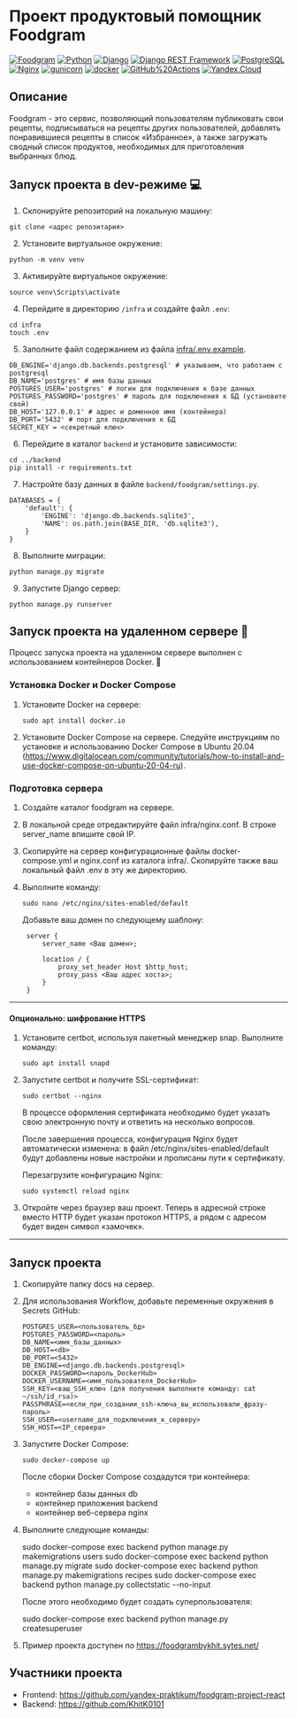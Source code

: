 # Проект продуктовый помощник Foodgram
[![Foodgram](https://github.com/KhitK0101/foodgram-project-react/actions/workflows/foodgram_workflow.yml/badge.svg)](https://github.com/KhitK0101//foodgram-project-react/actions/workflows/foodgram_workflow.yml) 
[![Python](https://img.shields.io/badge/-Python-464646?style=flat-square&logo=Python)](https://www.python.org/)
[![Django](https://img.shields.io/badge/-Django-464646?style=flat-square&logo=Django)](https://www.djangoproject.com/)
[![Django REST Framework](https://img.shields.io/badge/-Django%20REST%20Framework-464646?style=flat-square&logo=Django%20REST%20Framework)](https://www.django-rest-framework.org/)
[![PostgreSQL](https://img.shields.io/badge/-PostgreSQL-464646?style=flat-square&logo=PostgreSQL)](https://www.postgresql.org/)
[![Nginx](https://img.shields.io/badge/-NGINX-464646?style=flat-square&logo=NGINX)](https://nginx.org/ru/)
[![gunicorn](https://img.shields.io/badge/-gunicorn-464646?style=flat-square&logo=gunicorn)](https://gunicorn.org/)
[![docker](https://img.shields.io/badge/-Docker-464646?style=flat-square&logo=docker)](https://www.docker.com/)
[![GitHub%20Actions](https://img.shields.io/badge/-GitHub%20Actions-464646?style=flat-square&logo=GitHub%20actions)](https://github.com/features/actions)
[![Yandex.Cloud](https://img.shields.io/badge/-Yandex.Cloud-464646?style=flat-square&logo=Yandex.Cloud)](https://cloud.yandex.ru/)

## Описание

Foodgram - это сервис, позволяющий пользователям публиковать свои рецепты, подписываться на рецепты других пользователей, добавлять понравившиеся рецепты в список «Избранное», а также загружать сводный список продуктов, необходимых для приготовления выбранных блюд.

## Запуск проекта в dev-режиме :computer:

1. Склонируйте репозиторий на локальную машину:
```
git clone <адрес репозитария>
```

2. Установите виртуальное окружение:
```
python -m venv venv
```

3. Активируйте виртуальное окружение:
```
source venv\Scripts\activate
```

4. Перейдите в директорию `/infra` и создайте файл `.env`:
```
cd infra
touch .env
```
5. Заполните файл содержанием из файла [infra/.env.example](https://github.com/KhitK0101/foodgram-project-react/blob/master/infra/.env.example).
```
DB_ENGINE='django.db.backends.postgresql' # указываем, что работаем с postgresql
DB_NAME='postgres' # имя базы данных
POSTGRES_USER='postgres' # логин для подключения к базе данных
POSTGRES_PASSWORD='postgres' # пароль для подключения к БД (установите свой)
DB_HOST='127.0.0.1' # адрес и доменное имя (контейнера)
DB_PORT='5432' # порт для подключения к БД
SECRET_KEY = <секретный ключ>
```
6. Перейдите в каталог `backend` и установите зависимости:
```
cd ../backend
pip install -r requirements.txt
```
7. Настройте базу данных в файле `backend/foodgram/settings.py`.
```
DATABASES = {
    'default': {
        'ENGINE': 'django.db.backends.sqlite3',
        'NAME': os.path.join(BASE_DIR, 'db.sqlite3'),
    }
}
```
8. Выполните миграции:
```
python manage.py migrate
```

9. Запустите Django сервер:
```
python manage.py runserver
```

## Запуск проекта на удаленном сервере :milky_way:

Процесс запуска проекта на удаленном сервере выполнен с использованием контейнеров Docker. :whale:

### Установка Docker и Docker Compose
1. Установите Docker на сервере:
   ```
   sudo apt install docker.io 
   ```

2. Установите Docker Compose на сервере. Следуйте инструкциям по установке и использованию Docker Compose в Ubuntu 20.04 (https://www.digitalocean.com/community/tutorials/how-to-install-and-use-docker-compose-on-ubuntu-20-04-ru).

### Подготовка сервера
1. Создайте каталог foodgram на сервере.

2. В локальной среде отредактируйте файл infra/nginx.conf. В строке server_name впишите свой IP.

3. Скопируйте на сервер конфигурационные файлы docker-compose.yml и nginx.conf из каталога infra/. Скопируйте также ваш локальный файл .env в эту же директорию.

4. Выполните команду:
   ```
   sudo nano /etc/nginx/sites-enabled/default
   ```
   Добавьте ваш домен по следующему шаблону:
   ```
    server {
        server_name <Ваш домен>;

        location / {
            proxy_set_header Host $http_host;
            proxy_pass <Ваш адрес хоста>;
        }
    }
   ```
--------------------------------------------------------------------
#### Опционально: шифрование HTTPS
1. Установите certbot, используя пакетный менеджер snap. Выполните команду:
   ```
   sudo apt install snapd
   ```

2. Запустите certbot и получите SSL-сертификат:
   ```
   sudo certbot --nginx
   ```
   В процессе оформления сертификата необходимо будет указать свою электронную почту и ответить на несколько вопросов.

   После завершения процесса, конфигурация Nginx будет автоматически изменена: в файл /etc/nginx/sites-enabled/default будут добавлены новые настройки и прописаны пути к сертификату.

   Перезагрузите конфигурацию Nginx:
   ```
   sudo systemctl reload nginx
   ```

3. Откройте через браузер ваш проект. Теперь в адресной строке вместо HTTP будет указан протокол HTTPS, а рядом с адресом будет виден символ «замочек».

-------------------------------------------------------------------

## Запуск проекта
1. Скопируйте папку docs на сервер.

2. Для использования Workflow, добавьте переменные окружения в Secrets GitHub:
   ```
   POSTGRES_USER=<пользователь_бд>
   POSTGRES_PASSWORD=<пароль>
   DB_NAME=<имя_базы_данных>
   DB_HOST=<db>
   DB_PORT=<5432>
   DB_ENGINE=<django.db.backends.postgresql>
   DOCKER_PASSWORD=<пароль_DockerHub>
   DOCKER_USERNAME=<имя_пользователя_DockerHub>
   SSH_KEY=<ваш_SSH_ключ (для получения выполните команду: cat ~/ssh/id_rsa)>
   PASSPHRASE=<если_при_создании_ssh-ключа_вы_использовали_фразу-пароль>     
   SSH_USER=<username_для_подключения_к_серверу>
   SSH_HOST=<IP_сервера>
   ```

3. Запустите Docker Compose:
   ```
   sudo docker-compose up
   ```
   После сборки Docker Compose создадутся три контейнера:
   - контейнер базы данных db
   - контейнер приложения backend
   - контейнер веб-сервера nginx

4. Выполните следующие команды:
   
   sudo docker-compose exec backend python manage.py makemigrations users
   sudo docker-compose exec backend python manage.py migrate
   sudo docker-compose exec backend python manage.py makemigrations recipes
   sudo docker-compose exec backend python manage.py collectstatic --no-input
   
   После этого необходимо будет создать суперпользователя:
   
   sudo docker-compose exec backend python manage.py createsuperuser
   

5. Пример проекта доступен по https://foodgrambykhit.sytes.net/

## Участники проекта
- Frontend: https://github.com/yandex-praktikum/foodgram-project-react
- Backend: https://github.com/KhitK0101
